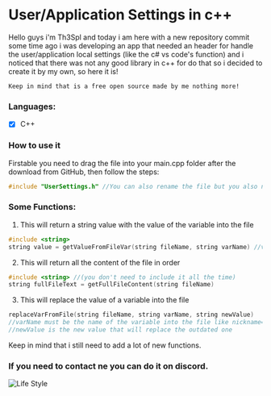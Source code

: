 # User/Application Settings in c++

Hello guys i'm Th3Spl and today i am here with a new repository commit 
some time ago i was developing an app that needed an header for handle
the user/application local settings (like the c# vs code's function)
and i noticed that there was not any good library in c++ for do that
so i decided to create it by my own, so here it is!

`Keep in mind that is a free open source made by me nothing more!`

### Languages:

- [x] C++

### How to use it

Firstable you need to drag the file into your main.cpp folder 
after the download from GitHub, then follow the steps: 

```C++
#include "UserSettings.h" //You can also rename the file but you also need to change the name here in this line!
```

### Some Functions:

1. This will return a string value with the value of the variable into the file

```C++
#include <string>
string value = getValueFromFileVar(string fileName, string varName) //varName must be the discriminator in the file like nickaname=
```
2. This will return all the content of the file in order

```C++
#include <string> //(you don't need to include it all the time)
string fullFileText = getFullFileContent(string fileName)
```

3. This will replace the value of a variable into the file

```C++
replaceVarFromFile(string fileName, string varName, string newValue) 
//varName must be the name of the variable into the file like nickname=
//newValue is the new value that will replace the outdated one
```

Keep in mind that i still need to add a lot of new functions.

### If you need to contact ne you can do it on discord.

![Life Style](https://i.imgur.com/2Rn7HYe.png)
